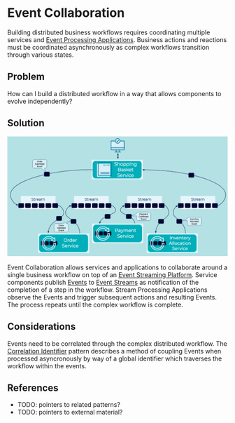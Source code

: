 # Event Collaboration
Building distributed business workflows requires coordinating multiple services and [Event Processing Applications](../event-processing/event-processing-application.md). Business actions and reactions must be coordinated asynchronously as complex workflows transition through various states.

## Problem
How can I build a distributed workflow in a way that allows components to evolve independently? 

## Solution
![event-collaboration](../img/event-collaboration.png)

Event Collaboration allows services and applications to collaborate around a single business workflow on top of an [Event Streaming Platform](../event-stream/event-streaming-platform.md). Service components publish [Events](../event/event.md) to [Event Streams](../event-stream/event-stream.md) as notification of the completion of a step in the workflow. Stream Processing Applications observe the Events and trigger subsequent actions and resulting Events. The process repeats until the complex workflow is complete.

## Considerations
Events need to be correlated through the complex distributed workflow. The [Correlation Identifier](../event/correlation-identifier.md) pattern describes a method of coupling Events when processed asyncronously by way of a global identifier which traverses the workflow within the events.

## References
* TODO: pointers to related patterns?
* TODO: pointers to external material?

